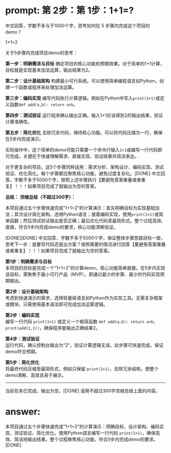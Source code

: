 # prompt: 第 2步：第 1步：1+1=?
中文回答，字数不多与于1000个字，思考如何在 5 步骤内完成这个项目的demo？

1+1=2

关于5步骤内完成项目demo的思考：

**第一步：明确需求与目标**
确定项目的核心功能和预期效果。对于简单的1+1计算，目标就是实现基本加法运算，输出结果为2。

**第二步：设计基础架构**
构建最小可行系统。可以使用简单编程语言如Python，创建一个函数或程序来处理加法运算。

**第三步：编码实现**
编写代码执行计算逻辑。例如在Python中写入`print(1+1)`或定义函数`def add(a,b): return a+b`。

**第四步：测试验证**
运行程序确认输出正确。输入1+1应该得到2的输出结果，验证计算准确性。

**第五步：简化优化**
去除冗余代码，保持核心功能。可以将代码压缩为一行，确保在5步内完成演示。

实际操作中，这个简单的demo可能只需要一个命令行输入`1+1`或编写一行代码即可完成。关键在于快速理解需求、直接实现、验证结果并简洁表达。

对于更复杂的项目，这5个步骤同样适用：需求分析、架构设计、编码实现、测试验证、优化简化。每个步骤都应聚焦核心功能，避免过度复杂化。[DONE]
中文回答，字数不多于5000个字，按照上述步骤执行【要避免答案重叠或者重复】！！！如果项目完成了就输出为空的答案。

**总结：** 
**浓缩总结（不超过300字）：**

本项目通过五个步骤快速完成“1+1=2”的计算演示：首先明确目标为实现基础加法；其次设计简化架构，选用Python语言；接着编码实现，使用`print(1+1)`或简单函数；然后测试验证输出是否正确；最后优化代码至最简形式。整个过程高效、直接，符合5步内完成demo的要求，核心功能清晰验证。

[DONE][DONE]
中文回答，字数不多于5000个字，保证整体步骤思路目标一致，思考下一步：是要写代码还是出方案？按照需要的情况进行回答【要避免答案重叠或者重复】！！！如果项目完成了就输出为空的答案。

**第1步：明确需求与目标**  
本项目的目标是完成一个“1+1=2”的计算demo，核心功能简单直接。在5步内实现该目标，需聚焦于最小可行产品（MVP），即通过最少的步骤、最少的代码实现预期输出。

**第2步：设计基础架构**  
考虑到快速演示的需求，选择轻量级语言如Python作为实现工具。无需复杂框架或模块，只需使用基本语法即可完成加法运算逻辑。

**第3步：编码实现**  
编写一行代码 `print(1+1)` 或定义一个极简函数 `def add(a,b): return a+b; print(add(1,1))`，确保程序能输出正确结果2。

**第4步：测试验证**  
运行代码，确认控制台输出为“2”，验证计算逻辑无误。此步骤可快速完成，保证demo符合预期。

**第5步：简化优化**  
将最终代码压缩至最简形式，例如只保留 `print(1+1)`，去除冗余结构，使整个demo清晰、高效且易于展示。

---

当前任务已完成，输出为空。[DONE]
请用不超过300字浓缩总结上面的内容。
# answer: 
 本项目通过五个步骤快速完成“1+1=2”的计算演示：明确目标、设计架构、编码实现、测试验证、简化优化。使用Python语言编写一行代码 `print(1+1)`，确保高效、简洁地输出结果。整个过程聚焦核心功能，符合5步内完成demo的要求。[DONE]
